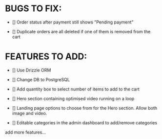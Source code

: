 # BUGS TO FIX:

- [] Order status after payment still shows "Pending payment"

- [] Duplicate orders are all deleted if one of them is removed from the cart

# FEATURES TO ADD:

- [] Use Drizzle ORM

- [] Change DB to PostgreSQL

- [] Add quantity box to select number of items to add to the cart

- [] Hero section containing optimised video running on a loop

- [] Landing page options to choose from for the Hero section. Allow both image and video.

- [] Editable categories in the admin dashboard to add/remove categories

add more features...
